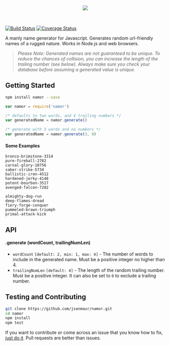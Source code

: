 <div align="center">
<img src="https://github.com/jsonmaur/namor/raw/master/assets/namor.png">
</div>
<br> <br>

[![Build Status](https://travis-ci.org/jsonmaur/namor.svg?branch=master)](https://travis-ci.org/jsonmaur/namor)
[![Coverage Status](https://coveralls.io/repos/github/jsonmaur/namor/badge.svg?branch=master)](https://coveralls.io/github/jsonmaur/namor?branch=master)

A manly name generator for Javascript. Generates random url-friendly names  of a rugged nature. Works in Node.js and web browsers.

> *Please Note: Generated names are not guaranteed to be unique. To reduce the chances of collision, you can increase the length of the trailing number (see below). Always make sure you check your database before assuming a generated value is unique.*

## Getting Started

```bash
npm install namor --save
```

```javascript
var namor = require('namor')

/* defaults to two words, and 4 trailing numbers */
var generatedName = namor.generate()

/* generate with 3 words and no numbers */
var generatedName = namor.generate(3, 0)
```

#### Some Examples

```
bronco-brimstone-3314
pure-fireball-2782
carnal-glory-10756
saber-strike-5734
ballistic-iron-4512
hardened-jerky-4148
potent-bourbon-3517
avenged-falcon-7282

almighty-dog-run
deep-flames-dread
fiery-forge-conquer
pummeled-brawn-triumph
primal-attack-kick
```

## API

#### .generate (wordCount, trailingNumLen)

- `wordCount` `[default: 2, min: 1, max: 4]` - The number of words to include in the generated name. Must be a positive integer no higher than 4.
- `trailingNumLen` `[default: 4]` - The length of the random trailing number. Must be a positive integer. It can also be set to `0` to exclude a trailing number.

## Testing and Contributing

```bash
git clone https://github.com/jsonmaur/namor.git
cd namor
npm install
npm test
```

If you want to contribute or come across an issue that you know how to fix, [just do it](https://www.youtube.com/watch?v=ZXsQAXx_ao0). Pull requests are better than issues.
